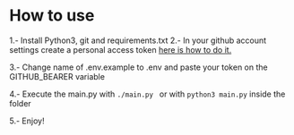 # How to use
1.- Install Python3, git and requirements.txt
2.- In your github account settings create a personal access token [here is how to do it.](https://docs.github.com/en/enterprise-server@3.4/authentication/keeping-your-account-and-data-secure/creating-a-personal-access-token)

3.- Change name of .env.example to .env and paste your token on the GITHUB_BEARER variable

4.- Execute the main.py with ```./main.py ``` or with ``` python3 main.py ``` inside the folder

5.- Enjoy! 